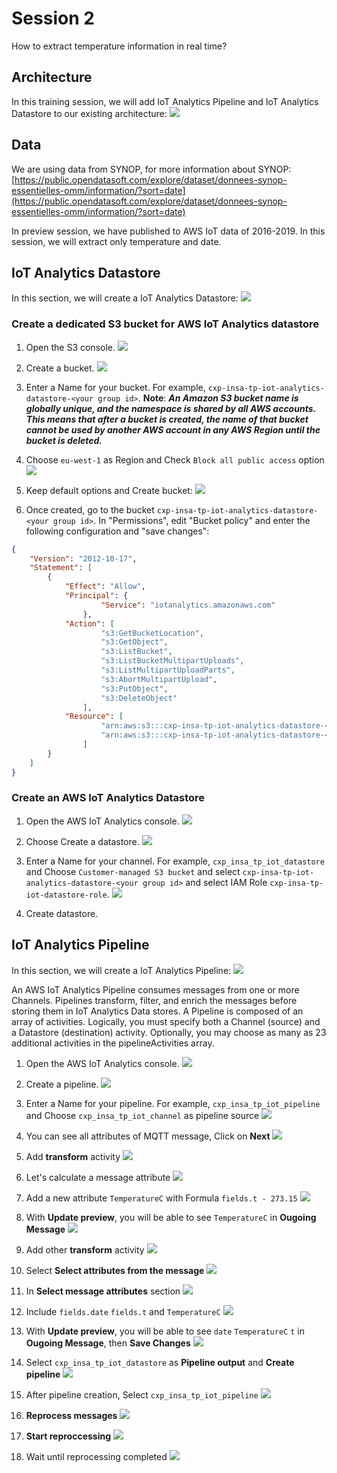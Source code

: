 # Session 2
How to extract temperature information in real time?

## Architecture

In this training session, we will add IoT Analytics Pipeline and IoT Analytics Datastore to our existing architecture:
![](img/architecture.png)

## Data

We are using data from SYNOP, for more information about SYNOP: [https://public.opendatasoft.com/explore/dataset/donnees-synop-essentielles-omm/information/?sort=date](https://public.opendatasoft.com/explore/dataset/donnees-synop-essentielles-omm/information/?sort=date)

In preview session, we have published to AWS IoT data of 2016-2019. In this session, we will extract only temperature and date.

## IoT Analytics Datastore

In this section, we will create a IoT Analytics Datastore:
![](img/architecture_datastore.png)

### Create a dedicated S3 bucket for AWS IoT Analytics datastore
1. Open the S3 console.
![](img/s3_service.png)

1. Create a bucket.
![](img/s3_create_bucket.png)

1. Enter a Name for your bucket. For example, `cxp-insa-tp-iot-analytics-datastore-<your group id>`.
__Note__: __*An Amazon S3 bucket name is globally unique, and the namespace is shared by all AWS accounts. This means that after a bucket is created, the name of that bucket cannot be used by another AWS account in any AWS Region until the bucket is deleted.*__

1. Choose `eu-west-1` as Region and Check `Block all public access` option
![](img/s3_create_bucket_1.png)

1. Keep default options and Create bucket:
![](img/s3_create_bucket_2.png)

1. Once created, go to the bucket `cxp-insa-tp-iot-analytics-datastore-<your group id>`. In "Permissions", edit "Bucket policy" and enter the following configuration and "save changes":
```json
{
    "Version": "2012-10-17",
    "Statement": [
        {
            "Effect": "Allow",
            "Principal": {
                    "Service": "iotanalytics.amazonaws.com"
                },
            "Action": [
                    "s3:GetBucketLocation",
                    "s3:GetObject",
                    "s3:ListBucket",
                    "s3:ListBucketMultipartUploads",
                    "s3:ListMultipartUploadParts",
                    "s3:AbortMultipartUpload",
                    "s3:PutObject",
                    "s3:DeleteObject"
                ],
            "Resource": [
                    "arn:aws:s3:::cxp-insa-tp-iot-analytics-datastore-<your group id>",
                    "arn:aws:s3:::cxp-insa-tp-iot-analytics-datastore-<your group id>/*"
                ]
        }
    ]
}

```

### Create an AWS IoT Analytics Datastore
1. Open the AWS IoT Analytics console.
![](img/iot_analytics_service.png)

1. Choose Create a datastore.
![](img/iot_analytics_datastore_create_1.png)

1. Enter a Name for your channel. For example, `cxp_insa_tp_iot_datastore` and Choose `Customer-managed S3 bucket` and select `cxp-insa-tp-iot-analytics-datastore-<your group id>` and select IAM Role `cxp-insa-tp-iot-datastore-role`.
![](img/iot_analytics_datastore_create_2.png)

1. Create datastore.

## IoT Analytics Pipeline

In this section, we will create a IoT Analytics Pipeline:
![](img/architecture_pipeline.png)

An AWS IoT Analytics Pipeline consumes messages from one or more Channels. Pipelines transform, filter, and enrich the messages before storing them in IoT Analytics Data stores. A Pipeline is composed of an array of activities. Logically, you must specify both a Channel (source) and a Datastore (destination) activity. Optionally, you may choose as many as 23 additional activities in the pipelineActivities array.

1. Open the AWS IoT Analytics console.
![](img/iot_analytics_service.png)

1. Create a pipeline.
![](img/iot_analytics_pipeline_create_1.png)

1. Enter a Name for your pipeline. For example, `cxp_insa_tp_iot_pipeline` and Choose `cxp_insa_tp_iot_channel` as pipeline source
![](img/iot_analytics_pipeline_create_2.png)

1. You can see all attributes of MQTT message, Click on __Next__
![](img/iot_analytics_pipeline_create_3.png)

1. Add __transform__ activity
![](img/iot_analytics_pipeline_create_4.png)

1. Let's calculate a message attribute
![](img/iot_analytics_pipeline_create_5.png)

1. Add a new attribute `TemperatureC` with Formula `fields.t - 273.15`
![](img/iot_analytics_pipeline_create_6.png)

1. With __Update preview__, you will be able to see `TemperatureC` in __Ougoing Message__
![](img/iot_analytics_pipeline_create_7.png)

1. Add other __transform__ activity
![](img/iot_analytics_pipeline_create_8.png)

1. Select __Select attributes from the message__
![](img/iot_analytics_pipeline_create_9.png)

1. In __Select message attributes__ section
![](img/iot_analytics_pipeline_create_10.png)

1. Include `fields.date` `fields.t` and `TemperatureC`
![](img/iot_analytics_pipeline_create_11.png)

1. With __Update preview__, you will be able to see `date` `TemperatureC` `t` in __Ougoing Message__, then __Save Changes__
![](img/iot_analytics_pipeline_create_12.png)

1. Select `cxp_insa_tp_iot_datastore` as __Pipeline output__ and __Create pipeline__
![](img/iot_analytics_pipeline_create_42.png)

1. After pipeline creation, Select `cxp_insa_tp_iot_pipeline`
![](img/iot_analytics_pipeline_create_13.png)

1. __Reprocess messages__
![](img/iot_analytics_pipeline_create_14.png)

1. __Start reproccessing__
![](img/iot_analytics_pipeline_create_43.png)

1. Wait until reprocessing completed
![](img/iot_analytics_pipeline_create_15.png)
